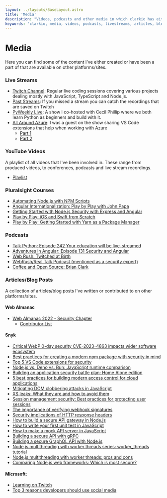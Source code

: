 ```yaml
---
layout: ../layouts/BaseLayout.astro
title: 'Media'
description: "Videos, podcasts and other media in which clarkio has either created or had some involvement in."
keywords: 'clarkio, media, videos, podcasts, livestreams, articles, blogs, courses'
---
```


# Media

Here you can find some of the content I've either created or have been a part of that are available on other platforms/sites.

### Live Streams

- [Twitch Channel](https://twitch.tv/clarkio): Regular live coding sessions covering various projects dealing mostly with JavaScript, TypeScript and Node.js.
- [Past Streams](https://twitch.tv/clarkio/videos): If you missed a stream you can catch the recordings that are saved on Twitch
- [PyWeekly Live](https://www.youtube.com/playlist?list=PLlrxD0HtieHhMG0KVlaG9LlFpSOmJcCLa): A show I co-hosted with Cecil Phillip where we both learn Python as beginners and build with it.
- [All Around Azure](https://blog.allaroundazure.com/): I was a guest on the show sharing VS Code extensions that help when working with Azure
  - [Part 1](https://www.youtube.com/watch?v=CTwjrxwWoLQ)
  - [Part 2](https://www.youtube.com/watch?v=rTAWOxr210Y)

### YouTube Videos
A playlist of all videos that I've been involved in. These range from produced videos, to conferences, podcasts and live stream recordings.
- [Playlist](https://www.youtube.com/playlist?list=PLG8WGLcszzgXprhety_rmZjYB9kZuJZGW)

### Pluralsight Courses

- [Automating Node.js with NPM Scripts](https://www.pluralsight.com/courses/automating-nodejs-npm-scripts)
- [Angular Internationalization: Play by Play with John Papa](http://bit.ly/1Q6XrJI)
- [Getting Started with Node.js Security with Express and Angular](http://bit.ly/2cJyxhD)
- [Play by Play: iOS and Swift from Scratch](http://bit.ly/2nvJY1j)
- [Play by Play: Getting Started with Yarn as a Package Manager](https://www.pluralsight.com/courses/play-by-play-yarn-package-manager)

### Podcasts

- [Talk Python: Episode 242 Your education will be live-streamed](https://talkpython.fm/episodes/show/242/your-education-will-be-live-streamed)
- [Adventures in Angular: Episode 131 Security and Angular](http://bit.ly/2nKfCZU)
- [Web Rush: Twitched at Birth](https://webrush.io/episodes/episode-64-twitched-at-birth-with-brian-clark)
- [WebRush/Real Talk Podcast (mentioned as a security expert)](https://webrush.io/episodes/e03e32ef)
- [Coffee and Open Source: Brian Clark](https://open.spotify.com/episode/4KUmjtvg5fntgq7hPvVnNF)

### Articles/Blog Posts
A collection of articles/blog posts I've written or contributed to on other platforms/sites.

#### Web Almanac

- [Web Almanac 2022 - Security Chapter](https://almanac.httparchive.org/en/2022/security)
  - [Contributor List](https://almanac.httparchive.org/en/2022/contributors)

#### Snyk
- [Critical WebP 0-day security CVE-2023-4863 impacts wider software ecosystem](https://snyk.io/blog/critical-webp-0-day-cve-2023-4863/)
- [Best practices for creating a modern npm package with security in mind](https://snyk.io/blog/best-practices-create-modern-npm-package/)
- [Top 5 VS Code extensions for security](https://snyk.io/blog/top-5-vs-code-extensions-security/)
- [Node.js vs. Deno vs. Bun: JavaScript runtime comparison](https://snyk.io/blog/javascript-runtime-compare-node-deno-bun/)
- [Building an application security battle plan: Home Alone edition](https://snyk.io/blog/application-security-battle-plan-home-alone/)
- [5 best practices for building modern access control for cloud applications](https://snyk.io/blog/5-best-practices-modern-access-control-cloud-apps/)
- [Mitigating DOM clobbering attacks in JavaScript](https://snyk.io/blog/mitigating-dom-clobbering-attacks-javascript/)
- [XS leaks: What they are and how to avoid them](https://snyk.io/blog/xs-leaks/)
- [Session management security: Best practices for protecting user sessions](https://snyk.io/blog/session-management-security/)
- [The importance of verifying webhook signatures](https://snyk.io/blog/verifying-webhook-signatures/)
- [Security implications of HTTP response headers](https://snyk.io/blog/security-implications-of-http-response-headers/)
- [How to build a secure API gateway in Node.js](https://snyk.io/blog/how-to-build-secure-api-gateway-node-js/)
- [How to write your first unit test in JavaScript](https://snyk.io/blog/how-to-write-unit-test-in-javascript/)
- [How to make a mock API server in JavaScript](https://snyk.io/blog/how-to-mock-api-server-javascript/)
- [Building a secure API with gRPC](https://snyk.io/blog/building-a-secure-api-with-grpc/)
- [Building a secure GraphQL API with Node.js](https://snyk.io/blog/build-secure-graphql-api-node-js/)
- [Node.js multithreading with worker threads series: worker_threads tutorial](https://snyk.io/blog/node-js-multithreading-with-worker-threads/)
- [Node.js multithreading with worker threads: pros and cons](https://snyk.io/blog/node-js-multithreading-worker-threads-pros-cons/)
- [Comparing Node.js web frameworks: Which is most secure?](https://snyk.io/blog/comparing-node-js-web-frameworks/)

#### Microsoft:
- [Learning on Twitch](https://cloudblogs.microsoft.com/opensource/2019/06/03/learning-on-twitch/)
- [Top 3 reasons developers should use social media](https://cloudblogs.microsoft.com/opensource/2019/02/27/why-developers-should-use-social-media/)
